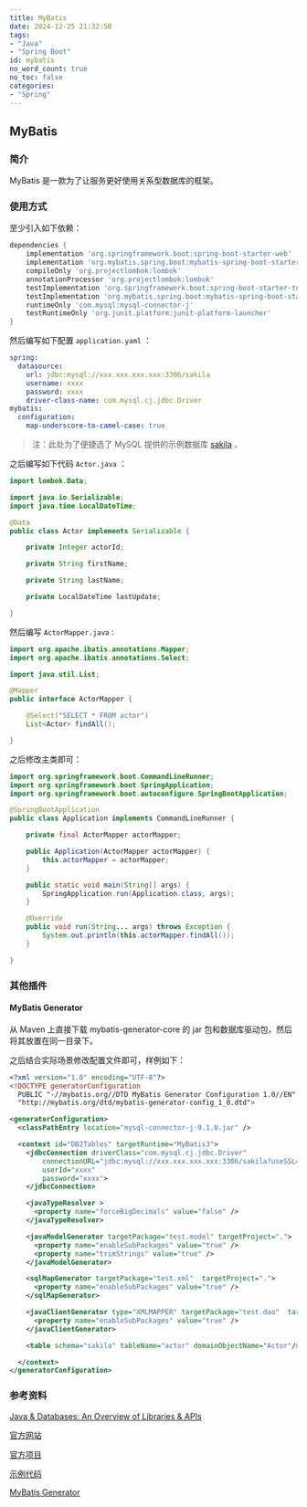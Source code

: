```yaml
---
title: MyBatis
date: 2024-12-25 21:32:58
tags:
- "Java"
- "Spring Boot"
id: mybatis
no_word_count: true
no_toc: false
categories:
- "Spring"
---
```


## MyBatis

### 简介

MyBatis 是一款为了让服务更好使用关系型数据库的框架。

### 使用方式

至少引入如下依赖：

```groovy
dependencies {
    implementation 'org.springframework.boot:spring-boot-starter-web'
    implementation 'org.mybatis.spring.boot:mybatis-spring-boot-starter:3.0.4'
    compileOnly 'org.projectlombok:lombok'
    annotationProcessor 'org.projectlombok:lombok'
    testImplementation 'org.springframework.boot:spring-boot-starter-test'
    testImplementation 'org.mybatis.spring.boot:mybatis-spring-boot-starter-test:3.0.4'
    runtimeOnly 'com.mysql:mysql-connector-j'
    testRuntimeOnly 'org.junit.platform:junit-platform-launcher'
}
```

然后编写如下配置 `application.yaml` ：

```yaml
spring:
  datasource:
    url: jdbc:mysql://xxx.xxx.xxx.xxx:3306/sakila
    username: xxxx
    password: xxxx
    driver-class-name: com.mysql.cj.jdbc.Driver
mybatis:
  configuration:
    map-underscore-to-camel-case: true
```

> 注：此处为了便捷选了 MySQL 提供的示例数据库 [sakila](https://dev.mysql.com/doc/index-other.html) 。

之后编写如下代码 `Actor.java` ：

```java
import lombok.Data;

import java.io.Serializable;
import java.time.LocalDateTime;

@Data
public class Actor implements Serializable {

    private Integer actorId;

    private String firstName;

    private String lastName;

    private LocalDateTime lastUpdate;

}
```

然后编写 `ActorMapper.java` :

```java
import org.apache.ibatis.annotations.Mapper;
import org.apache.ibatis.annotations.Select;

import java.util.List;

@Mapper
public interface ActorMapper {

    @Select("SELECT * FROM actor")
    List<Actor> findAll();

}
```

之后修改主类即可：

```java
import org.springframework.boot.CommandLineRunner;
import org.springframework.boot.SpringApplication;
import org.springframework.boot.autoconfigure.SpringBootApplication;

@SpringBootApplication
public class Application implements CommandLineRunner {

    private final ActorMapper actorMapper;

    public Application(ActorMapper actorMapper) {
        this.actorMapper = actorMapper;
    }

    public static void main(String[] args) {
        SpringApplication.run(Application.class, args);
    }

    @Override
    public void run(String... args) throws Exception {
        System.out.println(this.actorMapper.findAll());
    }

}
```

### 其他插件

#### MyBatis Generator

从 Maven 上直接下载 mybatis-generator-core 的 jar 包和数据库驱动包，然后将其放置在同一目录下。

之后结合实际场景修改配置文件即可，样例如下：

```xml
<?xml version="1.0" encoding="UTF-8"?>
<!DOCTYPE generatorConfiguration
  PUBLIC "-//mybatis.org//DTD MyBatis Generator Configuration 1.0//EN"
  "http://mybatis.org/dtd/mybatis-generator-config_1_0.dtd">

<generatorConfiguration>
  <classPathEntry location="mysql-connector-j-9.1.0.jar" />

  <context id="DB2Tables" targetRuntime="MyBatis3">
    <jdbcConnection driverClass="com.mysql.cj.jdbc.Driver"
        connectionURL="jdbc:mysql://xxx.xxx.xxx.xxx:3306/sakila?useSSL=false"
        userId="xxxx"
        password="xxxx">
    </jdbcConnection>

    <javaTypeResolver >
      <property name="forceBigDecimals" value="false" />
    </javaTypeResolver>

    <javaModelGenerator targetPackage="test.model" targetProject=".">
      <property name="enableSubPackages" value="true" />
      <property name="trimStrings" value="true" />
    </javaModelGenerator>

    <sqlMapGenerator targetPackage="test.xml"  targetProject=".">
      <property name="enableSubPackages" value="true" />
    </sqlMapGenerator>

    <javaClientGenerator type="XMLMAPPER" targetPackage="test.dao"  targetProject=".">
      <property name="enableSubPackages" value="true" />
    </javaClientGenerator>

    <table schema="sakila" tableName="actor" domainObjectName="Actor"/>

  </context>
</generatorConfiguration>
```

### 参考资料

[Java & Databases: An Overview of Libraries & APIs](https://www.marcobehler.com/guides/java-databases)

[官方网站](https://mybatis.org/mybatis-3/)

[官方项目](https://github.com/mybatis/mybatis-3)

[示例代码](https://github.com/mybatis/spring-boot-starter/tree/master/mybatis-spring-boot-samples)

[MyBatis Generator](https://mybatis.org/generator/)
